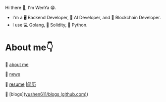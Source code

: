 Hi there 👋, I'm WenYa 😁.

* I'm a 🖥️ Backend Developer, 🧠 AI Developer, and 🔗 Blockchain Developer.
* I use 💻 Golang, 🔗 Solidity, 🐍 Python.

# About me👇

📝  [about me](https://github.com/yushen611/blogs/blob/main/about/about.md) 

📝  [news](https://github.com/yushen611/blogs/blob/main/about/news.md) 

📝  [resume](https://github.com/yushen611/blogs/blob/main/resume/resume-all-in-one.md) |[简历](https://github.com/yushen611/blogs/blob/main/resume/resume-all-in-one-zn.md)

📝  [blogs]([yushen611/blogs (github.com)](https://github.com/yushen611/blogs)) 


